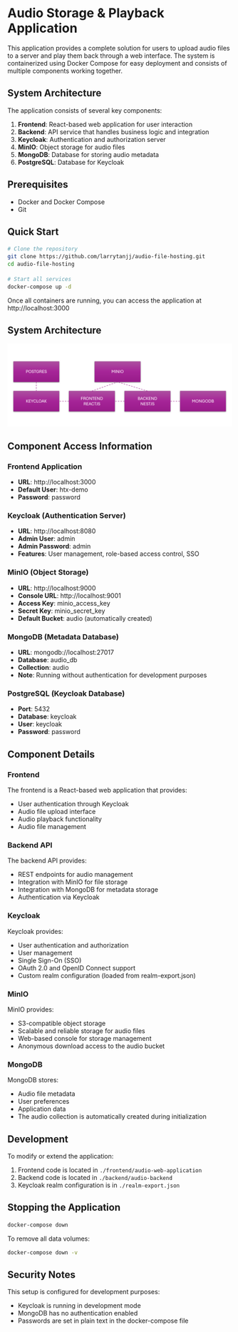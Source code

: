 # Audio Storage & Playback Application

This application provides a complete solution for users to upload audio files to a server and play them back through a web interface. The system is containerized using Docker Compose for easy deployment and consists of multiple components working together.

## System Architecture

The application consists of several key components:

1. **Frontend**: React-based web application for user interaction
2. **Backend**: API service that handles business logic and integration
3. **Keycloak**: Authentication and authorization server
4. **MinIO**: Object storage for audio files
5. **MongoDB**: Database for storing audio metadata
6. **PostgreSQL**: Database for Keycloak

## Prerequisites

- Docker and Docker Compose
- Git

## Quick Start

```bash
# Clone the repository
git clone https://github.com/larrytanjj/audio-file-hosting.git
cd audio-file-hosting

# Start all services
docker-compose up -d
```

Once all containers are running, you can access the application at http://localhost:3000

## System Architecture
![Alt text](diagram.png)

## Component Access Information

### Frontend Application
- **URL**: http://localhost:3000
- **Default User**: htx-demo
- **Password**: password

### Keycloak (Authentication Server)
- **URL**: http://localhost:8080
- **Admin User**: admin
- **Admin Password**: admin
- **Features**: User management, role-based access control, SSO

### MinIO (Object Storage)
- **URL**: http://localhost:9000
- **Console URL**: http://localhost:9001
- **Access Key**: minio_access_key
- **Secret Key**: minio_secret_key
- **Default Bucket**: audio (automatically created)

### MongoDB (Metadata Database)
- **URL**: mongodb://localhost:27017
- **Database**: audio_db
- **Collection**: audio
- **Note**: Running without authentication for development purposes

### PostgreSQL (Keycloak Database)
- **Port**: 5432
- **Database**: keycloak
- **User**: keycloak
- **Password**: password

## Component Details

### Frontend
The frontend is a React-based web application that provides:
- User authentication through Keycloak
- Audio file upload interface
- Audio playback functionality
- Audio file management

### Backend API
The backend API provides:
- REST endpoints for audio management
- Integration with MinIO for file storage
- Integration with MongoDB for metadata storage
- Authentication via Keycloak

### Keycloak
Keycloak provides:
- User authentication and authorization
- User management
- Single Sign-On (SSO)
- OAuth 2.0 and OpenID Connect support
- Custom realm configuration (loaded from realm-export.json)

### MinIO
MinIO provides:
- S3-compatible object storage
- Scalable and reliable storage for audio files
- Web-based console for storage management
- Anonymous download access to the audio bucket

### MongoDB
MongoDB stores:
- Audio file metadata
- User preferences
- Application data
- The audio collection is automatically created during initialization

## Development

To modify or extend the application:

1. Frontend code is located in `./frontend/audio-web-application`
2. Backend code is located in `./backend/audio-backend`
3. Keycloak realm configuration is in `./realm-export.json`

## Stopping the Application

```bash
docker-compose down
```

To remove all data volumes:
```bash
docker-compose down -v
```

## Security Notes

This setup is configured for development purposes:
- Keycloak is running in development mode
- MongoDB has no authentication enabled
- Passwords are set in plain text in the docker-compose file